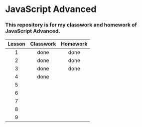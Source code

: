 # JavaScript Advanced

### This repository is for my classwork and homework of JavaScript Advanced.

|Lesson|Classwork|Homework|
| :---: | :---: | :---: |
|1|done|done|
|2|done|done|
|3|done|done|
|4|done||
|5|||
|6|||
|7|||
|8|||
|9|||
